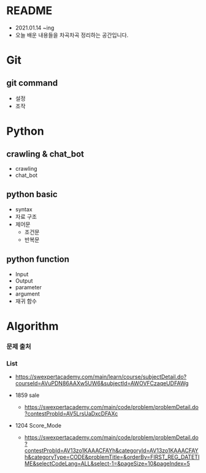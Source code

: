 # README

* 2021.01.14 ~ing
* 오늘 배운 내용들을 차곡차곡 정리하는 공간입니다.

# Git

## git command

* 설정
* 조작



# Python

## crawling & chat_bot

* crawling
* chat_bot

## python basic

* syntax
* 자료 구조
* 제어문
  * 조건문
  * 반복문

## python function

* Input
* Output
* parameter
* argument
* 재귀 함수



# Algorithm

### 문제 출처

### List

* https://swexpertacademy.com/main/learn/course/subjectDetail.do?courseId=AVuPDN86AAXw5UW6&subjectId=AWOVFCzaqeUDFAWg
* 1859 sale
  * https://swexpertacademy.com/main/code/problem/problemDetail.do?contestProbId=AV5LrsUaDxcDFAXc

* 1204 Score_Mode
  * https://swexpertacademy.com/main/code/problem/problemDetail.do?contestProbId=AV13zo1KAAACFAYh&categoryId=AV13zo1KAAACFAYh&categoryType=CODE&problemTitle=&orderBy=FIRST_REG_DATETIME&selectCodeLang=ALL&select-1=&pageSize=10&pageIndex=5